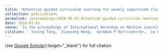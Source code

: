 ```yaml
---
title: "Attention-guided curriculum learning for weakly supervised classification and localization of thoracic diseases on chest radiographs"
collection: publications
permalink: /proceedings/2018-01-01-Attention-guided-curriculum-learning-for-weakly-supervised-classification-and-localization-of-thoracic-diseases-on-chest-radiographs
date: 2018-01-01
venue: 'In the proceedings of International Workshop on Machine Learning in Medical Imaging'
citation: ' Yuxing Tang,  Xiaosong Wang,  <b>Adam P Harrison</b>,  Le Lu,  Jing Xiao,  Ronald M Summers, &quot;Attention-guided curriculum learning for weakly supervised classification and localization of thoracic diseases on chest radiographs.&quot; In the proceedings of International Workshop on Machine Learning in Medical Imaging, 2018.'
---
```

Use [Google Scholar](https://scholar.google.com/scholar?q=Attention+guided+curriculum+learning+for+weakly+supervised+classification+and+localization+of+thoracic+diseases+on+chest+radiographs){:target="_blank"} for full citation
